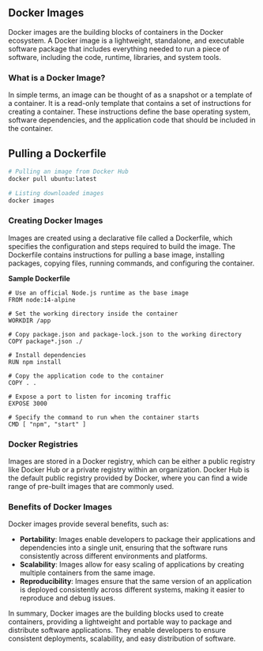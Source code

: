 
## **Docker Images**

Docker images are the building blocks of containers in the Docker ecosystem. A Docker image is a lightweight, standalone, and executable software package that includes everything needed to run a piece of software, including the code, runtime, libraries, and system tools.

### **What is a Docker Image?**

In simple terms, an image can be thought of as a snapshot or a template of a container. It is a read-only template that contains a set of instructions for creating a container. These instructions define the base operating system, software dependencies, and the application code that should be included in the container.

## Pulling a Dockerfile

```bash
# Pulling an image from Docker Hub
docker pull ubuntu:latest

# Listing downloaded images
docker images
```

### **Creating Docker Images**

Images are created using a declarative file called a Dockerfile, which specifies the configuration and steps required to build the image. The Dockerfile contains instructions for pulling a base image, installing packages, copying files, running commands, and configuring the container.

**Sample Dockerfile**

```docker
# Use an official Node.js runtime as the base image
FROM node:14-alpine

# Set the working directory inside the container
WORKDIR /app

# Copy package.json and package-lock.json to the working directory
COPY package*.json ./

# Install dependencies
RUN npm install

# Copy the application code to the container
COPY . .

# Expose a port to listen for incoming traffic
EXPOSE 3000

# Specify the command to run when the container starts
CMD [ "npm", "start" ]
```

### **Docker Registries**

Images are stored in a Docker registry, which can be either a public registry like Docker Hub or a private registry within an organization. Docker Hub is the default public registry provided by Docker, where you can find a wide range of pre-built images that are commonly used.

### **Benefits of Docker Images**

Docker images provide several benefits, such as:

- **Portability**: Images enable developers to package their applications and dependencies into a single unit, ensuring that the software runs consistently across different environments and platforms.
- **Scalability**: Images allow for easy scaling of applications by creating multiple containers from the same image.
- **Reproducibility**: Images ensure that the same version of an application is deployed consistently across different systems, making it easier to reproduce and debug issues.

In summary, Docker images are the building blocks used to create containers, providing a lightweight and portable way to package and distribute software applications. They enable developers to ensure consistent deployments, scalability, and easy distribution of software.